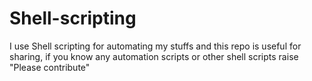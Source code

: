 # Shell-scripting
I use Shell scripting for automating my stuffs and this repo is useful for sharing, if you know any automation scripts or other shell scripts raise "Please contribute" 

